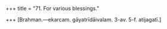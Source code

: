 +++
title = "71. For various blessings."

+++
[Brahman.—ekarcam. gāyatrīdāivalam. 3-av. 5-f. atijagatī.]
